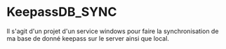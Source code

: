 # KeepassDB_SYNC
Il s'agit d'un projet d'un service windows pour faire la synchronisation de ma base de donné keepass sur le server ainsi que local.
